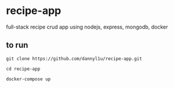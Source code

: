 # recipe-app
full-stack recipe crud app using nodejs, express, mongodb, docker

## to run
`git clone https://github.com/dannyl1u/recipe-app.git`

`cd recipe-app`

`docker-compose up`
